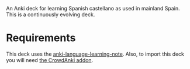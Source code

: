 An Anki deck for learning Spanish castellano as used in mainland Spain. This is a continuously evolving deck.

# Requirements
This deck uses the [anki-language-learning-note](https://gitlab.com/evolverine/anki-language-learning-note). Also, to import this deck you will need [the CrowdAnki addon](https://ankiweb.net/shared/info/1788670778).
